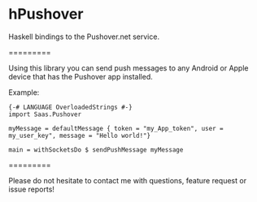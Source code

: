 hPushover
=========

Haskell bindings to the Pushover.net service.

=========

Using this library you can send push messages to any Android or Apple device that has the Pushover app installed.

Example:
```
{-# LANGUAGE OverloadedStrings #-}
import Saas.Pushover

myMessage = defaultMessage { token = "my_App_token", user = my_user_key", message = "Hello world!"}

main = withSocketsDo $ sendPushMessage myMessage 
```

=========

Please do not hesitate to contact me with questions, feature request or issue reports!
